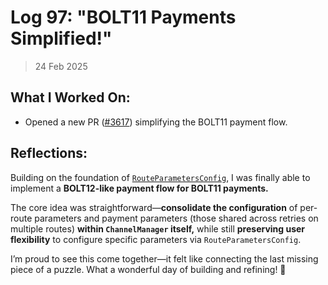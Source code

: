 # Log 97: "BOLT11 Payments Simplified!"

> 24 Feb 2025

## What I Worked On:

- Opened a new PR
  ([#3617](https://github.com/lightningdevkit/rust-lightning/pull/3617))
  simplifying the BOLT11 payment flow.

## Reflections:

Building on the foundation of
[`RouteParametersConfig`](https://github.com/lightningdevkit/rust-lightning/pull/3342),
I was finally able to implement a **BOLT12-like payment flow for BOLT11
payments.**

The core idea was straightforward—**consolidate the configuration** of per-route
parameters and payment parameters (those shared across retries on multiple
routes) **within `ChannelManager` itself,** while still **preserving user
flexibility** to configure specific parameters via `RouteParametersConfig`.

I’m proud to see this come together—it felt like connecting the last missing
piece of a puzzle. What a wonderful day of building and refining! 🚀
